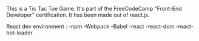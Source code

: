 This is a Tic Tac Toe Game. It's part of the FreeCodeCamp "Front-End Developer" certification.
It has been made out of react.js.

React dev environment :
-npm
-Webpack
-Babel
-react
-react-dom
-react-hot-loader